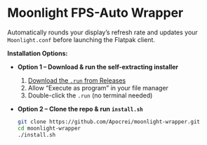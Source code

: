 # Moonlight FPS-Auto Wrapper

Automatically rounds your display’s refresh rate and updates your `Moonlight.conf` before
launching the Flatpak client.

**Installation Options:**

- **Option 1 – Download & run the self-extracting installer**  
  1. [Download the `.run` from Releases](https://github.com/Apocrei/moonlight-wrapper/releases/latest)  
  2. Allow “Execute as program” in your file manager  
  3. Double-click the `.run` (no terminal needed)

- **Option 2 – Clone the repo & run `install.sh`**  
  ```bash
  git clone https://github.com/Apocrei/moonlight-wrapper.git
  cd moonlight-wrapper
  ./install.sh




